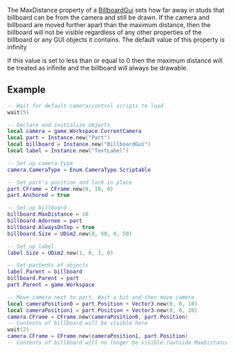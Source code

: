 The MaxDistance property of a [BillboardGui](https://developer.roblox.com/en-us/api-reference/class/BillboardGui) sets how far away in studs that billboard can be from the camera and still be drawn. If the camera and billboard are moved further apart than the maximum distance, then the billboard will not be visible regardless of any other properties of the billboard or any GUI objects it contains. The default value of this property is infinity

If this value is set to less than or equal to 0 then the maximum distance will be treated as infinite and the billboard will always be drawable.

Example
-------

```Lua
-- Wait for default camera/control scripts to load
wait(5)

-- Declare and initialize objects
local camera = game.Workspace.CurrentCamera
local part = Instance.new("Part")
local billboard = Instance.new("BillboardGui")
local label = Instance.new("TextLabel")

-- Set up camera type
camera.CameraType = Enum.CameraType.Scriptable

-- Set part's position and lock in place
part.CFrame = CFrame.new(0, 10, 0)
part.Anchored = true

-- Set up billboard
billboard.MaxDistance = 10
billboard.Adornee = part
billboard.AlwaysOnTop = true
billboard.Size = UDim2.new(0, 50, 0, 50)

-- Set up label
label.Size = UDim2.new(1, 0, 1, 0)

-- Set partents of objects
label.Parent = billboard
billboard.Parent = part
part.Parent = game.Workspace

-- Move camera next to part. Wait a bit and then move camera
local cameraPosition0 = part.Position + Vector3.new(0, 0, 10)
local cameraPosition1 = part.Position + Vector3.new(0, 0, 20)
camera.CFrame = CFrame.new(cameraPosition0, part.Position)
-- Contents of billboard will be visible here
wait(2)
camera.CFrame = CFrame.new(cameraPosition1, part.Position)
-- Contents of billboard will no longer be visible (outside MaxDistance)
```
